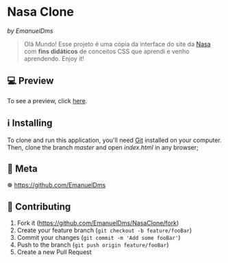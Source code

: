 # Nasa Clone
_by EmanuelDms_
> Olá Mundo! Esse projeto é uma cópia da interface do site da [Nasa][nasaLink] com **fins didáticos** de conceitos CSS que aprendi e venho aprendendo. Enjoy it!

## 💻 Preview
To see a preview, click [here](https://emanueldms.github.io/NasaClone/).

## :information_source: Installing

To clone and run this application, you'll need [Git](https://git-scm.com) installed on your computer.
Then, clone the branch _master_ and open _index.html_ in any browser;

## :memo: Meta

☸️ https://github.com/EmanuelDms

## 👥 Contributing

1. Fork it (<https://github.com/EmanuelDms/NasaClone/fork>)
2. Create your feature branch (`git checkout -b feature/fooBar`)
3. Commit your changes (`git commit -m 'Add some fooBar'`)
4. Push to the branch (`git push origin feature/fooBar`)
5. Create a new Pull Request
<!-- Markdown link & img dfn's -->
[nasaLink]: https://nasa.gov